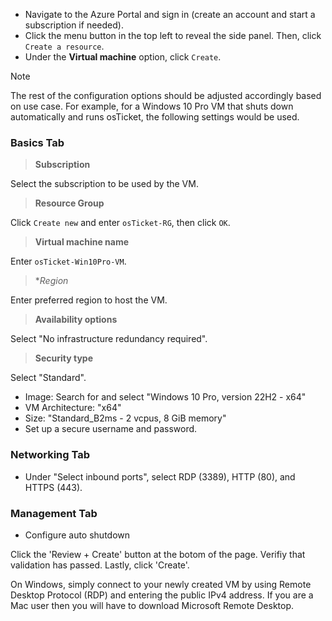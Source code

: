 - Navigate to the Azure Portal and sign in (create an account and start a subscription if needed).
- Click the menu button in the top left to reveal the side panel. Then, click ```Create a resource```.
- Under the **Virtual machine** option, click ```Create```.

> [!NOTE]
> The rest of  the configuration options should be adjusted accordingly based on use case. For example, for a Windows 10 Pro VM that shuts down automatically and runs osTicket, the following settings would be used.

### Basics Tab
> **Subscription**

Select the subscription to be used by the VM.

> **Resource Group**

Click ```Create new``` and enter ```osTicket-RG```, then click ```OK```.

> **Virtual machine name**

Enter ```osTicket-Win10Pro-VM```.

> **Region*

Enter preferred region to host the VM.

> **Availability options**

Select "No infrastructure redundancy required".

> **Security type**

Select "Standard".


- Image: Search for and select "Windows 10 Pro, version 22H2 - x64"
- VM Architecture: "x64"
- Size: "Standard_B2ms - 2 vcpus, 8 GiB memory"
- Set up a secure username and password.

### Networking Tab
- Under "Select inbound ports", select RDP (3389), HTTP (80), and HTTPS (443).

### Management Tab
- Configure auto shutdown

Click the 'Review + Create' button at the botom of the page. Verifiy that validation has passed. Lastly, click 'Create'.

On Windows, simply connect to your newly created VM by using Remote Desktop Protocol (RDP) and entering the public IPv4 address. If you are a Mac user then you will have to download Microsoft Remote Desktop. 
